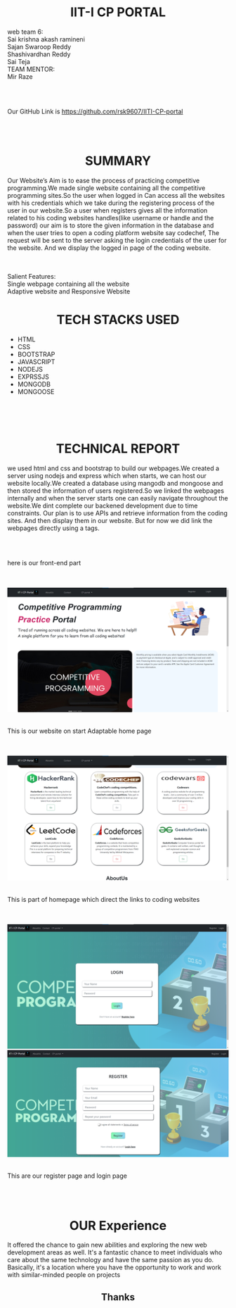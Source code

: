 <h1><center>IIT-I CP PORTAL</center></h1>

web team 6: <br>
Sai krishna akash ramineni<br>
Sajan Swaroop Reddy<br>
Shashivardhan Reddy<br>
Sai Teja<br>
TEAM MENTOR: <br>
Mir Raze<br>

<br>
<br>

Our GitHub Link is https://github.com/rsk9607/IITI-CP-portal

<br>
<br>

<h1><center>SUMMARY</center></h1>

Our Website’s Aim is to ease the process of practicing competitive programming.We made
single website containing all the competitive programming sites.So the user when logged in
Can access all the websites with his credentials which we take during the registering process
of the user in our website.So a user when registers gives all the information related to his
coding websites handles(like username or handle and the password) our aim is to store the
given information in the database and when the user tries to open a coding platform website
say codechef, The request will be sent to the server asking the login credentials of the user for
the website. And we display the logged in page of the coding website.
<br>
<br>
<br>

Salient Features: <br>
Single webpage containing all the website<br>
Adaptive website and Responsive Website <br>

<h1><center>TECH STACKS USED</center></h1>

<ul>
<li>HTML</li>
<li>CSS</li>
<li>BOOTSTRAP</li>
<li>JAVASCRIPT</li>
<li>NODEJS</li>
<li>EXPRSSJS</li>
<li>MONGODB</li>
<li>MONGOOSE</li>
</ul>
<br>
<br>
<br>

<h1><center>TECHNICAL REPORT</center></h1>

we used html and css and bootstrap to build our webpages.We created a server using nodejs and express which
when starts, we can host our website locally.We created a database using mangodb and mongoose and then stored
the information of users registered.So we linked the webpages internally and when the server starts one can easily
navigate throughout the website.We dint complete our backened development due to time constraints. Our plan is
to use APIs and retrieve information from the coding sites. And then display them in our website. But for now we
did link the webpages directly using a tags.

<br>
<br>

here is our front-end part

<br>
<br>

<img src="./report/OPENING.png">

<br>
<br>

This is our website on start Adaptable home page

<br>
<br>

<img src="./report/CODING.png">

<br>
<br>

This is part of homepage which direct the links to coding websites

<br>
<br>

<img src="./report/SININ.png">
<img src="./report/SINUP.png">

<br>
<br>

This are our register page and login page

<br>
<br>


<h1><center>OUR Experience</center></h1>

It offered the chance to gain new
abilities and exploring the new web
development areas as well. It's a
fantastic chance to meet individuals who
care about the same technology and
have the same passion as you do.
Basically, it's a location where you have
the opportunity to work and work with
similar-minded people on projects

<h2><center>Thanks</center></h2>


